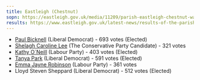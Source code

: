 ```yaml
---
title: Eastleigh (Chestnut)
sopn: https://eastleigh.gov.uk/media/11209/parish-eastleigh-chestnut-ward.pdf
results: https://www.eastleigh.gov.uk/latest-news/results-of-the-parish-council-elections-5-may-2022
---
```


- [Paul Bicknell](https://whocanivotefor.co.uk/person/38660/paul-bicknell) (Liberal Democrat) - 693 votes (Elected)
- [Shelagh Caroline Lee](https://whocanivotefor.co.uk/person/73910/shelagh-lee) (The Conservative Party Candidate) - 321 votes
- [Kathy O`Neill](https://whocanivotefor.co.uk/person/16582/kathy-o-neill) (Labour Party) - 403 votes (Elected)
- [Tanya Park](https://whocanivotefor.co.uk/person/75710/tanya-park) (Liberal Democrat) - 591 votes (Elected)
- [Emma Jayne Robinson](https://whocanivotefor.co.uk/person/86966/emma-robinson) (Labour Party) - 361 votes
- Lloyd Steven Sheppard (Liberal Democrat) - 512 votes (Elected)
